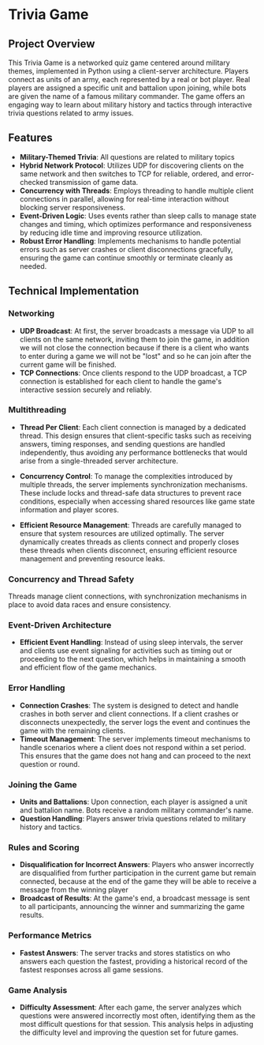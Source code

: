 # Trivia Game

## Project Overview
This Trivia Game is a networked quiz game centered around military themes, implemented in Python using a client-server architecture. Players connect as units of an army, each represented by a real or bot player. Real players are assigned a specific unit and battalion upon joining, while bots are given the name of a famous military commander. The game offers an engaging way to learn about military history and tactics through interactive trivia questions related to army issues.

## Features
- **Military-Themed Trivia**: All questions are related to military topics
- **Hybrid Network Protocol**: Utilizes UDP for discovering clients on the same network and then switches to TCP for reliable, ordered, and error-checked transmission of game data.
- **Concurrency with Threads**: Employs threading to handle multiple client connections in parallel, allowing for real-time interaction without blocking server responsiveness.
- **Event-Driven Logic**: Uses events rather than sleep calls to manage state changes and timing, which optimizes performance and responsiveness by reducing idle time and improving resource utilization.
- **Robust Error Handling**: Implements mechanisms to handle potential errors such as server crashes or client disconnections gracefully, ensuring the game can continue smoothly or terminate cleanly as needed.

## Technical Implementation

### Networking
- **UDP Broadcast**: At first, the server broadcasts a message via UDP to all clients on the same network, inviting them to join the game, in addition we will not close the connection because if there is a client who wants to enter during a game we will not be "lost" and so he can join after the current game will be finished.
- **TCP Connections**: Once clients respond to the UDP broadcast, a TCP connection is established for each client to handle the game's interactive session securely and reliably.

### Multithreading

- **Thread Per Client**: Each client connection is managed by a dedicated thread. This design ensures that client-specific tasks such as receiving answers, timing responses, and sending questions are handled independently, thus avoiding any performance bottlenecks that would arise from a single-threaded server architecture.
  
- **Concurrency Control**: To manage the complexities introduced by multiple threads, the server implements synchronization mechanisms. These include locks and thread-safe data structures to prevent race conditions, especially when accessing shared resources like game state information and player scores.

- **Efficient Resource Management**: Threads are carefully managed to ensure that system resources are utilized optimally. The server dynamically creates threads as clients connect and properly closes these threads when clients disconnect, ensuring efficient resource management and preventing resource leaks.


### Concurrency and Thread Safety
Threads manage client connections, with synchronization mechanisms in place to avoid data races and ensure consistency.

### Event-Driven Architecture
- **Efficient Event Handling**: Instead of using sleep intervals, the server and clients use event signaling for activities such as timing out or proceeding to the next question, which helps in maintaining a smooth and efficient flow of the game mechanics.

### Error Handling
- **Connection Crashes**: The system is designed to detect and handle crashes in both server and client connections. If a client crashes or disconnects unexpectedly, the server logs the event and continues the game with the remaining clients.
- **Timeout Management**: The server implements timeout mechanisms to handle scenarios where a client does not respond within a set period. This ensures that the game does not hang and can proceed to the next question or round.

### Joining the Game
- **Units and Battalions**: Upon connection, each player is assigned a unit and battalion name. Bots receive a random military commander's name.
- **Question Handling**: Players answer trivia questions related to military history and tactics.

### Rules and Scoring
- **Disqualification for Incorrect Answers**: Players who answer incorrectly are disqualified from further participation in the current game but remain connected, because at the end of the game they will be able to receive a message from the winning player
- **Broadcast of Results**: At the game's end, a broadcast message is sent to all participants, announcing the winner and summarizing the game results.


### Performance Metrics
- **Fastest Answers**: The server tracks and stores statistics on who answers each question the fastest, providing a historical record of the fastest responses across all game sessions.

### Game Analysis
- **Difficulty Assessment**: After each game, the server analyzes which questions were answered incorrectly most often, identifying them as the most difficult questions for that session. This analysis helps in adjusting the difficulty level and improving the question set for future games.


